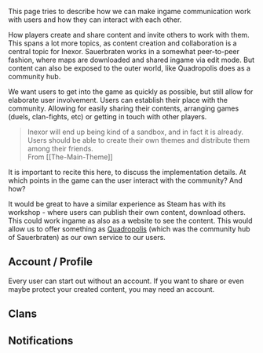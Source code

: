 This page tries to describe how we can make ingame communication work with users and how they can interact with each other.

How players create and share content and invite others to work with them. This spans a lot more topics, as content creation and collaboration is a central topic for Inexor. Sauerbraten works in a somewhat peer-to-peer fashion, where maps are downloaded and shared ingame via edit mode. But content can also be exposed to the outer world, like Quadropolis does as a community hub.

We want users to get into the game as quickly as possible, but still allow for elaborate user involvement.
Users can establish their place with the community. Allowing for easily sharing their contents, arranging games (duels, clan-fights, etc) or getting in touch with other players.

> Inexor will end up being kind of a sandbox, and in fact it is already. Users should be able to create their own themes and distribute them among their friends.  
> From [[The-Main-Theme]]

It is important to recite this here, to discuss the implementation details. At which points in the game can the user interact with the community? And how?

It would be great to have a similar experience as Steam has with its workshop - where users can publish their own content, download others. This could work ingame as also as a website to see the content. This would allow us to offer something as [Quadropolis](http://quadropolis.us/) (which was the community hub of Sauerbraten) as our own service to our users.

## Account / Profile

Every user can start out without an account. If you want to share or even maybe protect your created content, you may need an account.

## Clans

## Notifications
